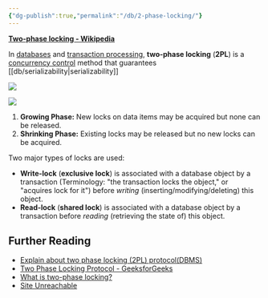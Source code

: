 ```yaml
---
{"dg-publish":true,"permalink":"/db/2-phase-locking/"}
---
```



[**Two-phase locking - Wikipedia**](https://en.wikipedia.org/wiki/Two-phase_locking) 

In [databases](https://en.wikipedia.org/wiki/Database "Database") and [transaction processing](https://en.wikipedia.org/wiki/Transaction_processing "Transaction processing"), **two-phase locking** (**2PL**) is a [concurrency control](https://en.wikipedia.org/wiki/Concurrency_control "Concurrency control") method that guarantees [[db/serializability|serializability]]


![](https://www.researchgate.net/profile/Muhammad-Haroon-56/publication/340476882/figure/fig2/AS:877567884156929@1586239896391/Two-phase-locking-protocol-2PL.jpg)


![](https://www.tutorialspoint.com/assets/questions/media/53993/protocol.jpg)



1.  **Growing Phase:** New locks on data items may be acquired but none can be released.
2.  **Shrinking Phase:** Existing locks may be released but no new locks can be acquired.


Two major types of locks are used:

-   **Write-lock** (**exclusive lock**) is associated with a database object by a transaction (Terminology: "the transaction locks the object," or "acquires lock for it") before _writing_ (inserting/modifying/deleting) this object.
-   **Read-lock** (**shared lock**) is associated with a database object by a transaction before _reading_ (retrieving the state of) this object.


## Further Reading

- [Explain about two phase locking (2PL) protocol(DBMS)](https://www.tutorialspoint.com/explain-about-two-phase-locking-2pl-protocol-dbms)
- [Two Phase Locking Protocol - GeeksforGeeks](https://www.geeksforgeeks.org/two-phase-locking-protocol/)
- [What is two-phase locking?](https://www.educative.io/answers/what-is-two-phase-locking)
- [Site Unreachable](https://www.javatpoint.com/dbms-lock-based-protocol)